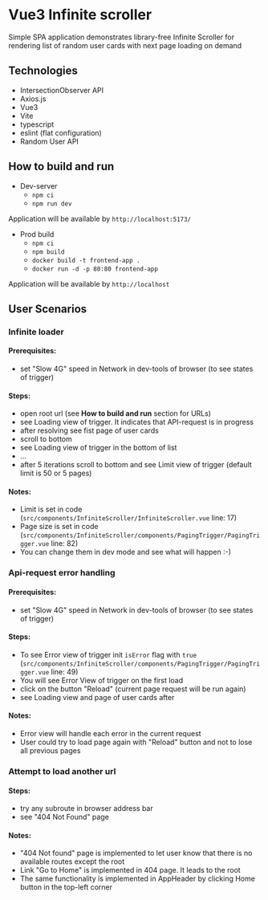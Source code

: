 # Vue3 Infinite scroller

Simple SPA application demonstrates library-free Infinite Scroller for rendering list of random user cards with next page loading on demand

## Technologies
- IntersectionObserver API
- Axios.js
- Vue3
- Vite
- typescript
- eslint (flat configuration)
- Random User API

## How to build and run
- Dev-server
  - `npm ci`
  - `npm run dev`

Application will be available by `http://localhost:5173/`
- Prod build
  - `npm ci`
  - `npm build`
  - `docker build -t frontend-app .`
  - `docker run -d -p 80:80 frontend-app`

Application will be available by `http://localhost`

## User Scenarios
### Infinite loader
#### Prerequisites:
- set "Slow 4G" speed in Network in dev-tools of browser (to see states of trigger)

#### Steps:
- open root url (see **How to build and run** section for URLs)
- see Loading view of trigger. It indicates that API-request is in progress
- after resolving see fist page of user cards
- scroll to bottom
- see Loading view of trigger in the bottom of list
- ...
- after 5 iterations scroll to bottom and see Limit view of trigger (default limit is 50 or 5 pages)

#### Notes:
- Limit is set in code (`src/components/InfiniteScroller/InfiniteScroller.vue` line: 17)
- Page size is set in code (`src/components/InfiniteScroller/components/PagingTrigger/PagingTrigger.vue` line: 82)
- You can change them in dev mode and see what will happen :-)

### Api-request error handling
#### Prerequisites:
- set "Slow 4G" speed in Network in dev-tools of browser (to see states of trigger)

#### Steps:
- To see Error view of trigger init `isError` flag with `true` (`src/components/InfiniteScroller/components/PagingTrigger/PagingTrigger.vue` line: 49)
- You will see Error View of trigger on the first load
- click on the button "Reload" (current page request will be run again)
- see Loading view and page of user cards after

#### Notes:
- Error view will handle each error in the current request
- User could try to load page again with "Reload" button and not to lose all previous pages

### Attempt to load another url
#### Steps:
- try any subroute in browser address bar
- see "404 Not Found" page

#### Notes:
- "404 Not found" page is implemented to let user know that there is no available routes except the root
- Link "Go to Home" is implemented in 404 page. It leads to the root
- The same functionality is implemented in AppHeader by clicking Home button in the top-left corner

